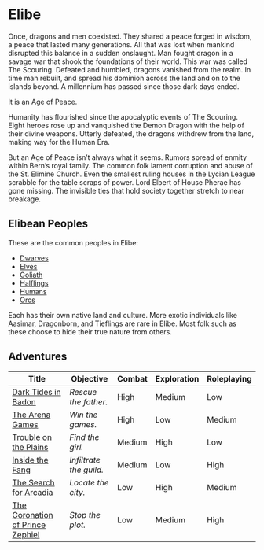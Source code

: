 # Elibe

Once, dragons and men coexisted.
They shared a peace forged in wisdom, a peace that lasted many generations.
All that was lost when mankind disrupted this balance in a sudden onslaught.
Man fought dragon in a savage war that shook the foundations of their world.
This war was called The Scouring.
Defeated and humbled, dragons vanished from the realm.
In time man rebuilt, and spread his dominion across the land and on to the islands beyond.
A millennium has passed since those dark days ended.

It is an Age of Peace.

Humanity has flourished since the apocalyptic events of The Scouring.
Eight heroes rose up and vanquished the Demon Dragon with the help of their divine weapons.
Utterly defeated, the dragons withdrew from the land, making way for the Human Era.

But an Age of Peace isn’t always what it seems.
Rumors spread of enmity within Bern’s royal family.
The common folk lament corruption and abuse of the St. Elimine Church.
Even the smallest ruling houses in the Lycian League scrabble for the table scraps of power.
Lord Elbert of House Pherae has gone missing.
The invisible ties that hold society together stretch to near breakage.

## Elibean Peoples

These are the common peoples in Elibe:

- [Dwarves](peoples/Dwarves.md)
- [Elves](peoples/Elves.md)
- [Goliath](peoples/Goliath.md)
- [Halflings](peoples/Halflings.md)
- [Humans](peoples/Humans.md)
- [Orcs](peoples/Orcs.md)

Each has their own native land and culture.
More exotic individuals like Aasimar, Dragonborn, and Tieflings are rare in Elibe.
Most folk such as these choose to hide their true nature from others.

## Adventures

| Title                                                                              | Objective               | Combat | Exploration | Roleplaying |
|------------------------------------------------------------------------------------|-------------------------|--------|-------------|-------------|
| [Dark Tides in Badon](adventures/Dark-Tides-in-Badon.md)                           | *Rescue the father.*    | High   | Medium      | Low         |
| [The Arena Games](adventures/The-Arena-Games.md)                                   | *Win the games.*        | High   | Low         | Medium      |
| [Trouble on the Plains](adventures/Trouble-on-the-Plains.md)                       | *Find the girl.*        | Medium | High        | Low         |
| [Inside the Fang](adventures/Inside-the-Fang.md)                                   | *Infiltrate the guild.* | Medium | Low         | High        |
| [The Search for Arcadia](adventures/The-Search-for-Arcadia.md)                     | *Locate the city.*      | Low    | High        | Medium      |
| [The Coronation of Prince Zephiel](adventures/The-Coronation-of-Prince-Zephiel.md) | *Stop the plot.*        | Low    | Medium      | High        |
